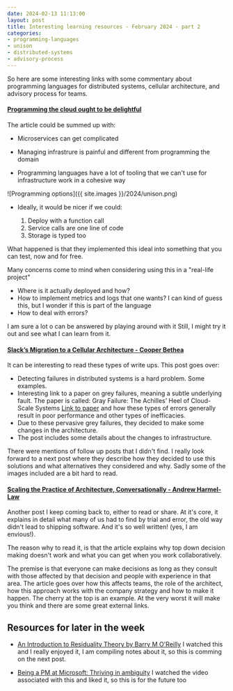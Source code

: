 ```yaml
---
date: 2024-02-13 11:13:00
layout: post
title: Interesting learning resources - February 2024 - part 2
categories:
- programming-languages
- unison
- distributed-systems
- advisory-process
---
```



So here are some interesting links with some commentary about programming languages for distributed systems, cellular architecture, and advisory process for teams.


#### [Programming the cloud ought to be delightful](https://web.archive.org/web/20240212160042/https://www.unison.cloud/our-approach/) 

The article could be summed up with:


* Microservices can get complicated 

* Managing infrastrure is painful and different from programming the domain

* Programming languages have a lot of tooling that we can't use for infrastructure work in a cohesive way

![Programming options]({{ site.images }}/2024/unison.png)

* Ideally, it would be nicer if we could:

    1.  Deploy with a function call
    1.  Service calls are one line of code
    1.  Storage is typed too

What happened is that they implemented this ideal into something that you can test, now and for free.

Many concerns come to mind when considering using this in a "real-life project"
* Where is it actually deployed and how? 
* How to implement metrics and logs that one wants? I can kind of guess this, but I wonder if this is part of the language
* How to deal with errors? 

I am sure a lot o can be answered by playing around with it 
Still,  I might try it out and see what I can learn from it.  



#### [Slack’s Migration to a Cellular Architecture - Cooper Bethea](https://web.archive.org/web/20240213115847/https://slack.engineering/slacks-migration-to-a-cellular-architecture/) 

It can be interesting to read these types of write ups. This post goes over:

*   Detecting failures in distributed systems is a hard problem. Some examples.  
*   Interesting link to a paper on grey failures, meaning a subtle underlying fault. The paper is called: Gray Failure: The Achilles’ Heel of Cloud-Scale Systems [Link to paper](https://www.microsoft.com/en-us/research/wp-content/uploads/2017/06/paper-1.pdf) and how these types of errors generally result in poor performance and other types of inefficacies.
*   Due to these pervasive grey failures, they decided to make some changes in the architecture. 
*   The post includes some details about the changes to infrastructure. 


There were mentions of follow up posts that I didn't find. I really look forward to a next post where they describe how they decided to use this solutions and what alternatives they considered and why.
Sadly some of the images included are a bit hard to read.


#### [Scaling the Practice of Architecture, Conversationally - Andrew Harmel-Law](https://web.archive.org/save/https://martinfowler.com/articles/scaling-architecture-conversationally.html) 

Another post I keep coming back to, either to read or share. At it's core, it explains in detail what many of us had to find by trial and error,  the old way didn't lead to shipping software. And it's so well written! (yes, I am envious!).

The reason why to read it, is that the article explains why top down decision making doesn't work and what you can get when you work collaboratively. 

The premise is that everyone can make decisions as long as they consult with those affected by that decision and people with experience in that area.
The article goes over how this affects teams, the role of the architect, how this approach works with the company strategy and how to make it happen. The cherry at the top is an example. At the very worst it will make you think and there are some great external links.



## Resources for later in the week

* [An Introduction to Residuality Theory by Barry M O'Reilly](https://virtualddd.com/sessions/83) I watched this and I really enjoyed it,  I am compiling notes about it, so this is comming on the next post.

* [Being a PM at Microsoft: Thriving in ambiguity](https://ssbipolar.com/2024/01/29/being-a-pm-at-microsoft-thriving-in-ambiguity/) I watched the video associated with this and liked it, so this is for the future too

